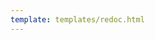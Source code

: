 ```yaml
---
template: templates/redoc.html
---
```


<redoc spec-url="{{base_path}}/apis/restapis/verification-code-management-me.yaml" theme='{{redoc_theme}}'></redoc>
